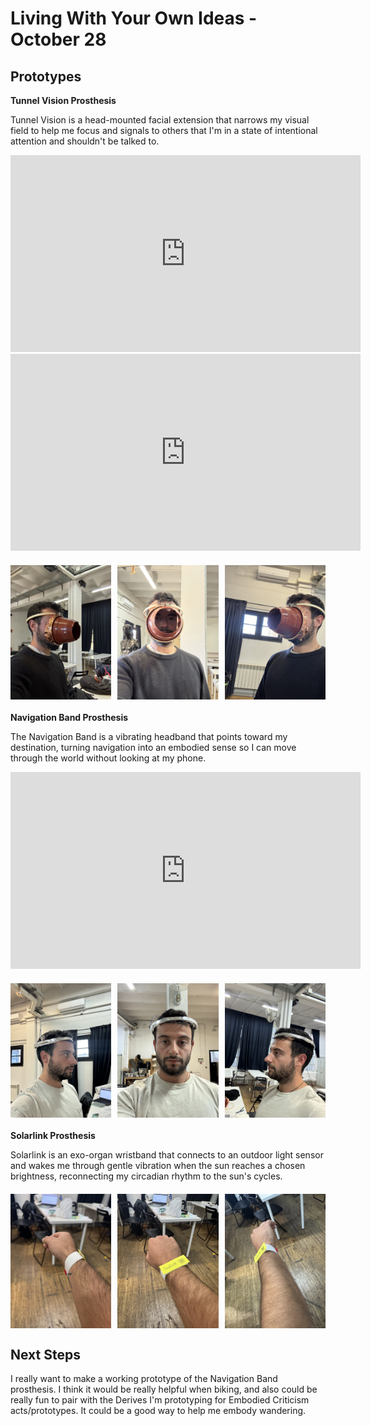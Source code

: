 # Living With Your Own Ideas - October 28

## Prototypes 

**Tunnel Vision Prosthesis**

Tunnel Vision is a head-mounted facial extension that narrows my visual field to help me focus and signals to others that I'm in a state of intentional attention and shouldn't be talked to.

<iframe width="560" height="315" src="https://www.youtube.com/embed/HdJuSs-dL7U" title="YouTube video player" frameborder="0" allow="accelerometer; autoplay; clipboard-write; encrypted-media; gyroscope; picture-in-picture; web-share" allowfullscreen></iframe>

<iframe width="560" height="315" src="https://www.youtube.com/embed/r3Z4H72lIJo" title="YouTube video player" frameborder="0" allow="accelerometer; autoplay; clipboard-write; encrypted-media; gyroscope; picture-in-picture; web-share" allowfullscreen></iframe>

<div style="display: flex; flex-wrap: wrap; gap: 10px; justify-content: center; margin: 20px 0;">
  <img src="images/TV-side1.JPG" alt="Tunnel Vision Prosthesis - Side View 1" style="max-width: 200px; height: auto; flex: 1; min-width: 150px;">
  <img src="images/TV-front.JPG" alt="Tunnel Vision Prosthesis - Front View" style="max-width: 200px; height: auto; flex: 1; min-width: 150px;">
  <img src="images/TV-side2.JPG" alt="Tunnel Vision Prosthesis - Side View 2" style="max-width: 200px; height: auto; flex: 1; min-width: 150px;">
</div>

**Navigation Band Prosthesis**

The Navigation Band is a vibrating headband that points toward my destination, turning navigation into an embodied sense so I can move through the world without looking at my phone.

<iframe width="560" height="315" src="https://www.youtube.com/embed/wwhrVuCyCjk" title="YouTube video player" frameborder="0" allow="accelerometer; autoplay; clipboard-write; encrypted-media; gyroscope; picture-in-picture; web-share" allowfullscreen></iframe>

<div style="display: flex; flex-wrap: wrap; gap: 10px; justify-content: center; margin: 20px 0;">
  <img src="images/NV-side1.JPG" alt="Navigation Band Prosthesis - Side View 1" style="max-width: 200px; height: auto; flex: 1; min-width: 150px;">
  <img src="images/NB-front.JPG" alt="Navigation Band Prosthesis - Front View" style="max-width: 200px; height: auto; flex: 1; min-width: 150px;">
  <img src="images/NV-side2.JPG" alt="Navigation Band Prosthesis - Side View 2" style="max-width: 200px; height: auto; flex: 1; min-width: 150px;">
</div>

**Solarlink Prosthesis**

Solarlink is an exo-organ wristband that connects to an outdoor light sensor and wakes me through gentle vibration when the sun reaches a chosen brightness, reconnecting my circadian rhythm to the sun's cycles.

<div style="display: flex; flex-wrap: wrap; gap: 10px; justify-content: center; margin: 20px 0;">
  <img src="images/SL-side1.JPG" alt="Solarlink Prosthesis - Side View 1" style="max-width: 200px; height: auto; flex: 1; min-width: 150px;">
  <img src="images/SL-front.JPG" alt="Solarlink Prosthesis - Front View" style="max-width: 200px; height: auto; flex: 1; min-width: 150px;">
  <img src="images/SL-side2.JPG" alt="Solarlink Prosthesis - Side View 2" style="max-width: 200px; height: auto; flex: 1; min-width: 150px;">
</div>


## Next Steps

I really want to make a working prototype of the Navigation Band prosthesis. I think it would be really helpful when biking, and also could be really fun to pair with the Derives I'm prototyping for Embodied Criticism acts/prototypes. It could be a good way to help me embody wandering.

